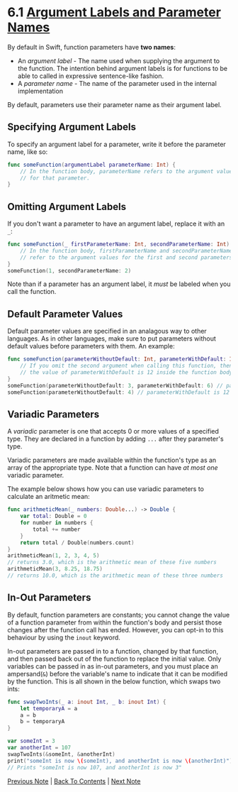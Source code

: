 # 6.1 [Argument Labels and Parameter Names](https://developer.apple.com/library/content/documentation/Swift/Conceptual/Swift_Programming_Language/Functions.html#//apple_ref/doc/uid/TP40014097-CH10-ID166)

By default in Swift, function parameters have **two names**:
* An *argument label* - The name used when supplying the argument to the function. The intention behind argument labels is for functions to be able to called in expressive sentence-like fashion.
* A *parameter name* - The name of the parameter used in the internal implementation

By default, parameters use their parameter name as their argument label.

## Specifying Argument Labels

To specify an argument label for a parameter, write it before the parameter name, like so:

```Swift
func someFunction(argumentLabel parameterName: Int) {
    // In the function body, parameterName refers to the argument value
    // for that parameter.
}
```

## Omitting Argument Labels

If you don't want a parameter to have an argument label, replace it with an `_`:
```Swift
func someFunction(_ firstParameterName: Int, secondParameterName: Int) {
    // In the function body, firstParameterName and secondParameterName
    // refer to the argument values for the first and second parameters.
}
someFunction(1, secondParameterName: 2)
```

Note than if a parameter has an argument label, it *must* be labeled when you call the function.

## Default Parameter Values

Default parameter values are specified in an analagous way to other languages. As in other languages, make sure to put parameters without default values before parameters with them. An example:

```Swift
func someFunction(parameterWithoutDefault: Int, parameterWithDefault: Int = 12) {
    // If you omit the second argument when calling this function, then
    // the value of parameterWithDefault is 12 inside the function body.
}
someFunction(parameterWithoutDefault: 3, parameterWithDefault: 6) // parameterWithDefault is 6
someFunction(parameterWithoutDefault: 4) // parameterWithDefault is 12
```

## Variadic Parameters

A *variadic* parameter is one that accepts 0 or more values of a specified type. They are declared in a function by adding `...` after they parameter's type.

Variadic parameters are made available within the function's type as an array of the appropriate type. Note that a function can have *at most one* variadic parameter.

The example below shows how you can use variadic parameters to calculate an aritmetic mean:

```Swift
func arithmeticMean(_ numbers: Double...) -> Double {
    var total: Double = 0
    for number in numbers {
        total += number
    }
    return total / Double(numbers.count)
}
arithmeticMean(1, 2, 3, 4, 5)
// returns 3.0, which is the arithmetic mean of these five numbers
arithmeticMean(3, 8.25, 18.75)
// returns 10.0, which is the arithmetic mean of these three numbers
```
## In-Out Parameters

By default, function parameters are constants; you cannot change the value of a function parameter from within the function's body and persist those changes after the function call has ended. However, you can opt-in to this behaviour by using the `inout` keyword.

In-out parameters are passed in to a function, changed by that function, and then passed back out of the function to replace the initial value. Only variables can be passed in as in-out parameters, and you must place an ampersand(`&`) before the variable's name to indicate that it can be modified by the function. This is all shown in the below function, which swaps two ints:

```Swift
func swapTwoInts(_ a: inout Int, _ b: inout Int) {
    let temporaryA = a
    a = b
    b = temporaryA
}

var someInt = 3
var anotherInt = 107
swapTwoInts(&someInt, &anotherInt)
print("someInt is now \(someInt), and anotherInt is now \(anotherInt)")
// Prints "someInt is now 107, and anotherInt is now 3"

```

[Previous Note](../6%20-%20Functions/6.0%20-%20Functions.md) | [Back To Contents](https://github.com/Firanus/swift-language-guide-notes) |  [Next Note](../6%20-%20Functions/6.2%20-%20Functions%20with%20Multiple%20Return%20Values.md)